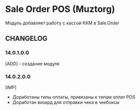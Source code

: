 # Sale Order POS (Muztorg)

Модуль добавляет работу с кассой ККМ в Sale.Order

## CHANGELOG

### 14.0.1.0.0

[ADD] - создание модуля

### 14.0.2.0.0

[IMP]

-   Доработаны типы оплаты, привязаны к типам оплат POS
-   Доработан визард для отправки чека в чекбоксы
